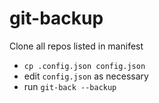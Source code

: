 # git-backup

Clone all repos listed in manifest

- `cp .config.json config.json`
- edit `config.json` as necessary
- run `git-back --backup`
